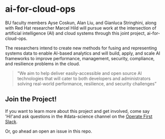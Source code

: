 # ai-for-cloud-ops

BU faculty members Ayse Coskun, Alan Liu, and Gianluca Stringhini, along with Red Hat researcher Marcel Hild will pursue work at the intersection of artificial intelligence (AI) and cloud systems through this joint project, ai-for-cloud-ops. 

The researchers intend to create new methods for fusing and representing systems data to enable AI-based analytics and will build, apply, and scale AI frameworks to improve performance, management, security, compliance, and resilience problems in the cloud. 


>"We aim to help deliver easily-accessible and open source AI technologies that will cater to both developers and administrators solving real-world performance, resilience, and security challenges” 
>



## Join the Project!

If you want to learn more about this project and get involved, come say 'Hi!'and ask questions in the #data-science channel on the [Operate First Slack](https://join.slack.com/t/operatefirst/shared_invite). 

Or, go ahead an open an issue in this repo. 